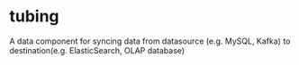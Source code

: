 # tubing
A data component for syncing data from datasource (e.g. MySQL, Kafka) to destination(e.g. ElasticSearch, OLAP database) 
